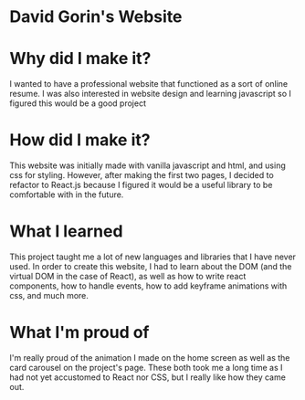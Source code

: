 # David Gorin's Website

# Why did I make it?

I wanted to have a professional website that functioned as a sort of online resume. I was also interested in website design and learning javascript so I figured this would be a good project

# How did I make it?

This website was initially made with vanilla javascript and html, and using css for styling. However, after making the first two pages, I decided to refactor to React.js because I figured it would be a useful library to be comfortable with in the future. 

# What I learned

This project taught me a lot of new languages and libraries that I have never used. In order to create this website, I had to learn about the DOM (and the virtual DOM in the case of React), as well as how to write react components, how to handle events, how to add keyframe animations with css, and much more.

# What I'm proud of

I'm really proud of the animation I made on the home screen as well as the card carousel on the project's page. These both took me a long time as I had not yet accustomed to React nor CSS, but I really like how they came out.
